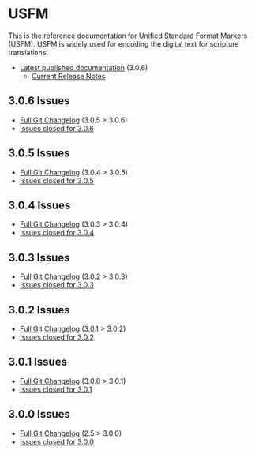 # USFM

This is the reference documentation for Unified Standard Format Markers (USFM). USFM is widely used for encoding the digital text for scripture translations.

* [Latest published documentation](http://ubsicap.github.io/usfm/) (3.0.6)
  * [Current Release Notes](http://ubsicap.github.io/usfm/about/releasenotes.html)

## 3.0.6 Issues
* [Full Git Changelog](https://github.com/ubsicap/usfm/compare/v3.0.5...v3.0.6) (3.0.5 > 3.0.6)
* [Issues closed for 3.0.6](https://github.com/ubsicap/usfm/issues?q=is%3Aclosed+milestone%3A3.0.6)

## 3.0.5 Issues
* [Full Git Changelog](https://github.com/ubsicap/usfm/compare/v3.0.4...v3.0.5) (3.0.4 > 3.0.5)
* [Issues closed for 3.0.5](https://github.com/ubsicap/usfm/issues?q=is%3Aclosed+milestone%3A3.0.5)

## 3.0.4 Issues
* [Full Git Changelog](https://github.com/ubsicap/usfm/compare/v3.0.3...v3.0.4) (3.0.3 > 3.0.4)
* [Issues closed for 3.0.4](https://github.com/ubsicap/usfm/issues?q=is%3Aclosed+milestone%3A3.0.4)

## 3.0.3 Issues
* [Full Git Changelog](https://github.com/ubsicap/usfm/compare/v3.0.2...v3.0.3) (3.0.2 > 3.0.3)
* [Issues closed for 3.0.3](https://github.com/ubsicap/usfm/issues?q=is%3Aclosed+milestone%3A3.0.3)

## 3.0.2 Issues
* [Full Git Changelog](https://github.com/ubsicap/usfm/compare/v3.0.1...v3.0.2) (3.0.1 > 3.0.2)
* [Issues closed for 3.0.2](https://github.com/ubsicap/usfm/issues?q=is%3Aclosed+milestone%3A3.0.2)

## 3.0.1 Issues
* [Full Git Changelog](https://github.com/ubsicap/usfm/compare/v3.0.0...v3.0.1) (3.0.0 > 3.0.1)
* [Issues closed for 3.0.1](https://github.com/ubsicap/usfm/issues?q=is%3Aclosed+milestone%3A3.0.1)

## 3.0.0 Issues
* [Full Git Changelog](https://github.com/ubsicap/usfm/compare/v2.5...v3.0.0) (2.5 > 3.0.0)
* [Issues closed for 3.0.0](https://github.com/ubsicap/usfm/issues?q=is%3Aclosed+milestone%3A3.0.0)
